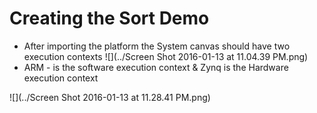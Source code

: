 # Creating the Sort Demo

* After importing the platform the System canvas should have two execution contexts
![](../Screen Shot 2016-01-13 at 11.04.39 PM.png)
* ARM - is the software execution context & Zynq is the Hardware execution context

![](../Screen Shot 2016-01-13 at 11.28.41 PM.png)